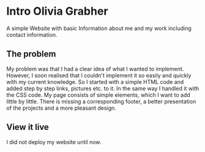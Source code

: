 # Intro Olivia Grabher

A simple Website with basic Information about me and my work including contact information. 

## The problem

My problem was that I had a clear idea of what I wanted to implement. However, I soon realised that I couldn't implement it so easily and quickly with my current knowledge. So I started with a simple HTML code and added step by step links, pictures etc. to it. In the same way I handled it with the CSS code. My page consists of simple elements, which I want to add little by little. There is missing a corresponding footer, a better presentation of the projects and a more pleasant design.

## View it live

I did not deploy my website until now. 
